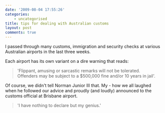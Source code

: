 ```yaml
---
date: '2009-08-04 17:55:26'
categories:
    - uncategorised
title: tips for dealing with Australian customs
layout: post
comments: true
---
```

I passed through many customs, immigration and security checks at
various Australian airports in the last three weeks.

Each airport has its own variant on a dire warning that reads:

> 'Flippant, amusing or sarcastic remarks will not be tolerated.
> Offenders may be subject to a $500,000 fine and/or 10 years in jail'.

Of course, we didn't tell Norman Junior III that. My - how we all
laughed when he followed our advice and proudly (and loudly) announced
to the customs official at Brisbane airport.

> 'I have nothing to declare but my genius.'
